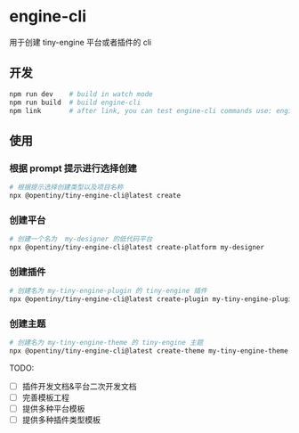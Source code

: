 # engine-cli

用于创建 tiny-engine 平台或者插件的 cli

## 开发

```sh
npm run dev    # build in watch mode
npm run build  # build engine-cli
npm link       # after link, you can test engine-cli commands use: engine-cli create xxx
```

## 使用

### 根据 prompt 提示进行选择创建

```sh
# 根据提示选择创建类型以及项目名称
npx @opentiny/tiny-engine-cli@latest create
```

### 创建平台

```sh
# 创建一个名为  my-designer 的低代码平台
npx @opentiny/tiny-engine-cli@latest create-platform my-designer
```

### 创建插件

```sh
# 创建名为 my-tiny-engine-plugin 的 tiny-engine 插件
npx @opentiny/tiny-engine-cli@latest create-plugin my-tiny-engine-plugin
```

### 创建主题

```sh
# 创建名为 my-tiny-engine-theme 的 tiny-engine 主题
npx @opentiny/tiny-engine-cli@latest create-theme my-tiny-engine-theme
```

TODO:

- [ ] 插件开发文档&平台二次开发文档
- [ ] 完善模板工程
- [ ] 提供多种平台模板
- [ ] 提供多种插件类型模板
